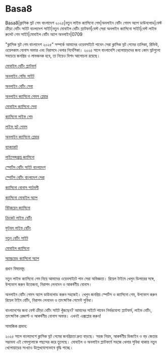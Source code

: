 # Basa8

Basa8|ক্লাসিক স্লট গেম বাংলাদেশ ২০২৫|নতুন লাইভ ক্যাসিনো গেম|অনলাইন বেটিং গেমস অ্যাপ ডাউনলোড|বেস্ট ক্রীড়া বেটিং সাইট বাংলাদেশ সাইট|নতুন মোবাইল বেটিং প্ল্যাটফর্ম|বেস্ট সেরা অনলাইন ক্যাসিনো সাইট|বেস্ট লাইভ রুলেট গেম সাইট|মোবাইল বেটিং অ্যাপ অনলাইন|0709

"ক্লাসিক স্লট গেম বাংলাদেশ ২০২৫" সম্পর্কে আমাদের ওয়েবসাইটে পাবেন সেরা ক্লাসিক স্লট গেমের তালিকা, রিভিউ, ওয়েলকাম বোনাস অফার এবং নিরাপদে খেলার নির্দেশিকা। ২০২৫ সালে বাংলাদেশি খেলোয়াড়দের জন্য কোন স্লটগুলো সবচেয়ে জনপ্রিয় ও লাভজনক হবে, তা নিয়েও বিশদ আলোচনা রয়েছে।

<a href="https://basa8hub.com/">মোবাইল বেটিং প্ল্যাটফর্ম</a>

<a href="https://basa8hub.net/">অনলাইন গেমিং সাইট</a>

<a href="https://basa8sx.com/">অনলাইন বেটিং সেবা</a>

<a href="https://basa8sx.net/">অনলাইন ক্যাসিনো গেমস প্লেয়ার</a>

<a href="https://basa8wap.net/">মোবাইল ক্যাসিনো সেবা</a>

<a href="https://basa8wap.com/">ক্যাসিনো লাইভ গেম</a>

<a href="https://basa8now.com/">লাইভ স্লট গেমস</a>

<a href="https://basa8now.net/">অনলাইন ক্যাসিনো প্লেয়ার</a>

<a href="https://basa8now.com/">ব্যাক্যারাট</a>

<a href="https://basa8now.net/">লাইসেন্সপ্রাপ্ত ক্যাসিনো</a>

<a href="https://basa8vip.net/">স্পোর্টস বেটিং সাইট বাংলাদেশ</a>

<a href="https://basa8us.net/">স্পোর্টস বেটিং বাংলাদেশ সেরা</a>

<a href="https://basa8uk.com/">ক্যাসিনো বোনাস শর্তাবলী</a>

<a href="https://basa8uk.net/">ক্যাসিনো মোবাইল অ্যাপ</a>

<a href="https://basa8pro.com/">বিটকয়েন ক্যাসিনো</a>

<a href="https://basa8pro.net/">ক্রিকেট লাইভ বেটিং</a>

<a href="https://basa8vip.net/">ফুটবল লাইভ বেটিং</a>

<a href="https://basa8us.net/">নতুন বেটিং সাইট</a>

<a href="https://basa8vip.com/">মোবাইল ক্যাসিনো</a>

<a href="https://basa8us.com/">অ্যান্ড্রয়েড ক্যাসিনো অ্যাপ</a>

প্রধান বিষয়বস্তু:

নতুন লাইভ ক্যাসিনো গেম নিয়ে আমাদের ওয়েবসাইটে পান সেরা অভিজ্ঞতা। রিয়েল টাইমে খেলুন ডিলারের সঙ্গে, উপভোগ করুন উত্তেজনা, নিরাপদ লেনদেন ও আকর্ষণীয় বোনাস।

অনলাইন বেটিং গেমস অ্যাপ ডাউনলোড করুন সহজেই। খেলুন জনপ্রিয় স্পোর্টস ও ক্যাসিনো গেম, উপভোগ করুন রিয়েল টাইম বেটিং, নিরাপদ লেনদেন ও তাৎক্ষণিক পেমেন্ট সুবিধা।

বাংলাদেশের জন্য বেস্ট ক্রীড়া বেটিং সাইট খুঁজছেন? আমাদের সাইটে পাবেন নির্ভরযোগ্য প্ল্যাটফর্ম, লাইভ বেটিং, তাৎক্ষণিক রেজাল্ট ও আকর্ষণীয় বোনাস অফার। এখনই এক্সপ্লোর করুন!

সামাজিক প্রভাব:

২০২৫ সালে বাংলাদেশে ক্লাসিক স্লট গেমের জনপ্রিয়তা দ্রুত বাড়ছে। সহজ নিয়ম, আকর্ষণীয় ডিজাইন ও বড় জেতার সম্ভাবনা এই গেমগুলোকে পছন্দের করে তুলেছে। মোবাইল ও অনলাইন প্ল্যাটফর্মে সহজে খেলার সুবিধা থাকায় নতুন খেলোয়াড়ের সংখ্যাও উল্লেখযোগ্যভাবে বৃদ্ধি পাচ্ছে।

